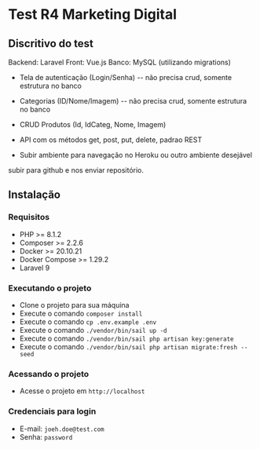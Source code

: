 # Test R4 Marketing Digital

## Discritivo do test

Backend: Laravel
Front: Vue.js
Banco: MySQL (utilizando migrations)

* Tela de autenticação (Login/Senha) -- não precisa crud, somente estrutura no banco
* Categorias (ID/Nome/Imagem) -- não precisa crud, somente estrutura no banco
* CRUD Produtos (Id, IdCateg, Nome, Imagem)
* API com os métodos get, post, put, delete, padrao REST

* Subir ambiente para navegação no Heroku ou outro ambiente desejável

subir para github e nos enviar repositório.

## Instalação

### Requisitos

* PHP >= 8.1.2
* Composer >= 2.2.6
* Docker >= 20.10.21
* Docker Compose >= 1.29.2
* Laravel 9

### Executando o projeto

* Clone o projeto para sua máquina
* Execute o comando `composer install`
* Execute o comando `cp .env.example .env`
* Execute o comando `./vendor/bin/sail up -d`
* Execute o comando `./vendor/bin/sail php artisan key:generate`
* Execute o comando `./vendor/bin/sail php artisan migrate:fresh --seed`

### Acessando o projeto

* Acesse o projeto em `http://localhost`

### Credenciais para login

* E-mail: `joeh.doe@test.com`
* Senha: `password`

